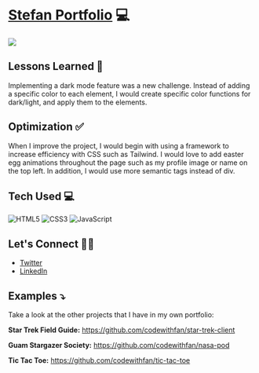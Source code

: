 # <a target="_blank" href="https://stefantaitano.dev/">Stefan Portfolio</a> 💻
<img src="https://github.com/codewithfan/myportfolio/blob/main/personal-profile.gif">

## Lessons Learned 💭
Implementing a dark mode feature was a new challenge. Instead of adding a specific color to each element, I would create specific color functions for dark/light, and apply them to the elements.

## Optimization ✅
When I improve the project, I would begin with using a framework to increase efficiency with CSS such as Tailwind. I would love to add easter egg animations throughout the page such as my profile image or name on the top left. In addition, I would use more semantic tags instead of div.

## Tech Used 💻

![HTML5](https://img.shields.io/badge/html5-%23E34F26.svg?style=for-the-badge&logo=html5&logoColor=white)
![CSS3](https://img.shields.io/badge/css3-%231572B6.svg?style=for-the-badge&logo=css3&logoColor=white)
![JavaScript](https://img.shields.io/badge/javascript-%23323330.svg?style=for-the-badge&logo=javascript&logoColor=%23F7DF1E)

## Let's Connect 👋🏽
- [Twitter](https://twitter.com/stefanintech)
- [LinkedIn](https://www.linkedin.com/in/stefantaitano/)

## Examples ⤵️
Take a look at the other projects that I have in my own portfolio:

**Star Trek Field Guide:** https://github.com/codewithfan/star-trek-client

**Guam Stargazer Society:** https://github.com/codewithfan/nasa-pod

**Tic Tac Toe:** https://github.com/codewithfan/tic-tac-toe
